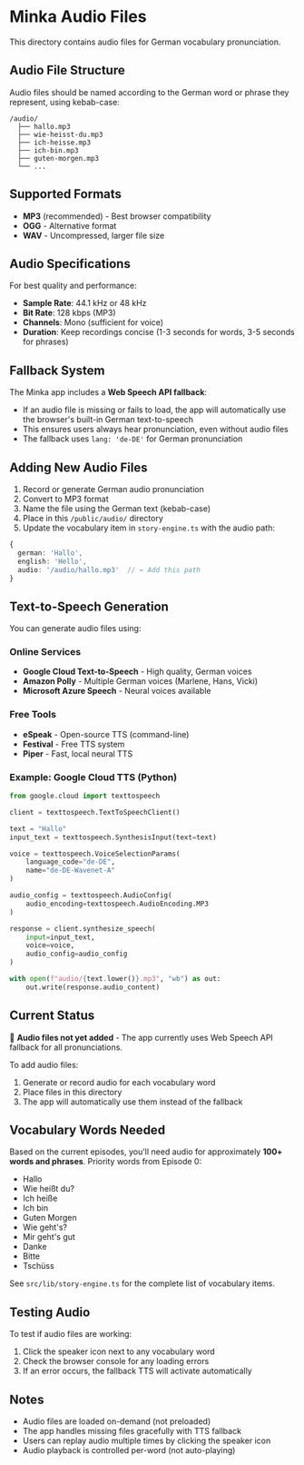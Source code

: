 # Minka Audio Files

This directory contains audio files for German vocabulary pronunciation.

## Audio File Structure

Audio files should be named according to the German word or phrase they represent, using kebab-case:

```
/audio/
  ├── hallo.mp3
  ├── wie-heisst-du.mp3
  ├── ich-heisse.mp3
  ├── ich-bin.mp3
  ├── guten-morgen.mp3
  └── ...
```

## Supported Formats

- **MP3** (recommended) - Best browser compatibility
- **OGG** - Alternative format
- **WAV** - Uncompressed, larger file size

## Audio Specifications

For best quality and performance:
- **Sample Rate**: 44.1 kHz or 48 kHz
- **Bit Rate**: 128 kbps (MP3)
- **Channels**: Mono (sufficient for voice)
- **Duration**: Keep recordings concise (1-3 seconds for words, 3-5 seconds for phrases)

## Fallback System

The Minka app includes a **Web Speech API fallback**:
- If an audio file is missing or fails to load, the app will automatically use the browser's built-in German text-to-speech
- This ensures users always hear pronunciation, even without audio files
- The fallback uses `lang: 'de-DE'` for German pronunciation

## Adding New Audio Files

1. Record or generate German audio pronunciation
2. Convert to MP3 format
3. Name the file using the German text (kebab-case)
4. Place in this `/public/audio/` directory
5. Update the vocabulary item in `story-engine.ts` with the audio path:

```typescript
{
  german: 'Hallo',
  english: 'Hello',
  audio: '/audio/hallo.mp3'  // ← Add this path
}
```

## Text-to-Speech Generation

You can generate audio files using:

### Online Services
- **Google Cloud Text-to-Speech** - High quality, German voices
- **Amazon Polly** - Multiple German voices (Marlene, Hans, Vicki)
- **Microsoft Azure Speech** - Neural voices available

### Free Tools
- **eSpeak** - Open-source TTS (command-line)
- **Festival** - Free TTS system
- **Piper** - Fast, local neural TTS

### Example: Google Cloud TTS (Python)

```python
from google.cloud import texttospeech

client = texttospeech.TextToSpeechClient()

text = "Hallo"
input_text = texttospeech.SynthesisInput(text=text)

voice = texttospeech.VoiceSelectionParams(
    language_code="de-DE",
    name="de-DE-Wavenet-A"
)

audio_config = texttospeech.AudioConfig(
    audio_encoding=texttospeech.AudioEncoding.MP3
)

response = client.synthesize_speech(
    input=input_text,
    voice=voice,
    audio_config=audio_config
)

with open(f"audio/{text.lower()}.mp3", "wb") as out:
    out.write(response.audio_content)
```

## Current Status

🔴 **Audio files not yet added** - The app currently uses Web Speech API fallback for all pronunciations.

To add audio files:
1. Generate or record audio for each vocabulary word
2. Place files in this directory
3. The app will automatically use them instead of the fallback

## Vocabulary Words Needed

Based on the current episodes, you'll need audio for approximately **100+ words and phrases**. Priority words from Episode 0:

- Hallo
- Wie heißt du?
- Ich heiße
- Ich bin
- Guten Morgen
- Wie geht's?
- Mir geht's gut
- Danke
- Bitte
- Tschüss

See `src/lib/story-engine.ts` for the complete list of vocabulary items.

## Testing Audio

To test if audio files are working:
1. Click the speaker icon next to any vocabulary word
2. Check the browser console for any loading errors
3. If an error occurs, the fallback TTS will activate automatically

## Notes

- Audio files are loaded on-demand (not preloaded)
- The app handles missing files gracefully with TTS fallback
- Users can replay audio multiple times by clicking the speaker icon
- Audio playback is controlled per-word (not auto-playing)

